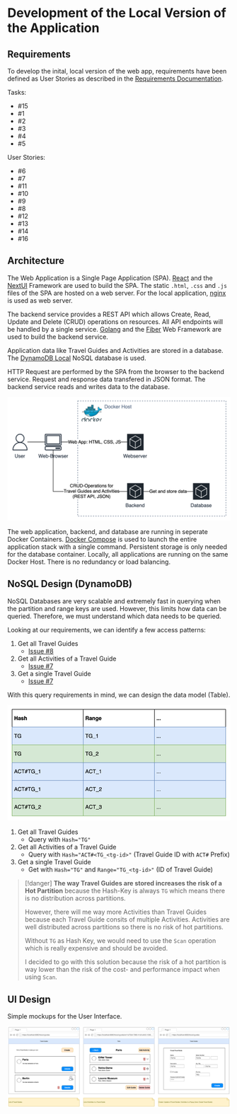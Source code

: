 # Development of the Local Version of the Application

## Requirements

To develop the inital, local version of the web app, requirements have been defined as User Stories as described in the [Requirements Documentation](02-Requirements.md).

Tasks:

- #15
- #1
- #2
- #3
- #4
- #5

User Stories:

- #6
- #7
- #11
- #10
- #9
- #8
- #12
- #13
- #14
- #16

## Architecture

The Web Application is a Single Page Application (SPA). 
[React](https://react.dev/) and the [NextUI](https://nextui.org/) Framework are used to build the SPA.
The static `.html`, `.css` and `.js` files of the SPA are hosted on a web server.
For the local application, [nginx](https://nginx.org/en/) is used as web server. 

The backend service provides a REST API which allows Create, Read, Update and Delete (CRUD) operations on resources.
All API endpoints will be handled by a single service.
[Golang](https://go.dev/) and the [Fiber](https://gofiber.io/) Web Framework are used to build the backend service.

Application data like Travel Guides and Activities are stored in a database. 
The [DynamoDB Local](https://docs.aws.amazon.com/amazondynamodb/latest/developerguide/DynamoDBLocal.html) NoSQL database is used. 

HTTP Request are performed by the SPA from the browser to the backend service. 
Request and response data transfered in JSON format. 
The backend service reads and writes data to the database.

![Architecture Diagram of the Local Application](assets/architecture-local.svg)

The web application, backend, and database are running in seperate Docker Containers.
[Docker Compose](https://docs.docker.com/compose/) is used to launch the entire application stack with a single command.
Persistent storage is only needed for the database container.
Locally, all applications are running on the same Docker Host.
There is no redundancy or load balancing.

## NoSQL Design (DynamoDB)

NoSQL Databases are very scalable and extremely fast in querying when the partition and range keys are used. 
However, this limits how data can be queried.
Therefore, we must understand which data needs to be queried.

Looking at our requirements, we can identify a few access patterns:

1. Get all Travel Guides
    - [Issue #8](https://github.com/marcelfrey29/IU-DOCC-Project-Cloud-Computing/issues/8)
1. Get all Activities of a Travel Guide
    - [Issue #7](https://github.com/marcelfrey29/IU-DOCC-Project-Cloud-Computing/issues/7)
1. Get a single Travel Guide
    - [Issue #7](https://github.com/marcelfrey29/IU-DOCC-Project-Cloud-Computing/issues/7)

With this query requirements in mind, we can design the data model (Table).

![Table Design](assets/table-design.svg)

1. Get all Travel Guides
    - Query with `Hash="TG"`
1. Get all Activities of a Travel Guide
    - Query with `Hash="ACT#<TG_<tg-id>"` (Travel Guide ID with `ACT#` Prefix)
1. Get a single Travel Guide
    - Get with `Hash="TG"` and `Range="TG_<tg-id>"` (ID of Travel Guide)

> [!danger]
> **The way Travel Guides are stored increases the risk of a Hot Partition** because the Hash-Key is always `TG` which means there is no distribution across partitions.
>
> However, there will me way more Activities than Travel Guides because each Travel Guide consits of multiple Activities. 
> Activities are well distributed across partitions so there is no risk of hot partitions. 
>
> Without `TG` as Hash Key, we would need to use the `Scan` operation which is really expensive and should be avoided.
>
> I decided to go with this solution because the risk of a hot partition is way lower than the risk of the cost- and performance impact when using `Scan`. 

## UI Design

Simple mockups for the User Interface.

![Mockups of the Web App](assets/web-app-mockup.svg)


